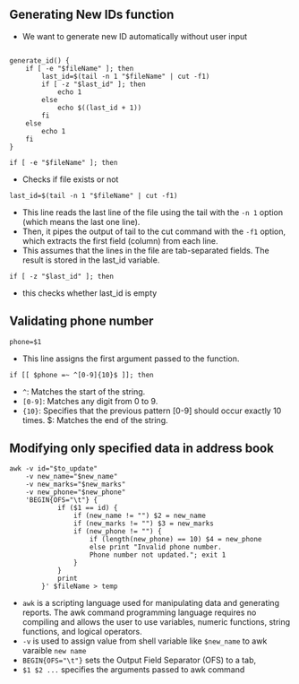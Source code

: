 ## Generating New IDs function
- We want to generate new ID automatically without user input
```
    
generate_id() {
    if [ -e "$fileName" ]; then
        last_id=$(tail -n 1 "$fileName" | cut -f1)
        if [ -z "$last_id" ]; then
            echo 1
        else
            echo $((last_id + 1))
        fi
    else
        echo 1
    fi
}

``````

```if [ -e "$fileName" ]; then```

- Checks if file exists or not

``last_id=$(tail -n 1 "$fileName" | cut -f1)``

- This line reads the last line of the file using the tail with the ``-n 1`` option (which means the last one line). 
- Then, it pipes the output of tail to the cut command with the ``-f1`` option, which extracts the first field (column) from each line. 
- This assumes that the lines in the file are tab-separated fields.
The result is stored in the last_id variable.

``if [ -z "$last_id" ]; then``
- this checks whether last_id is empty 

## Validating phone number
``phone=$1``
- This line assigns the first argument passed to the function.

``if [[ $phone =~ ^[0-9]{10}$ ]]; then``

- `^`: Matches the start of the string.
- `[0-9]`: Matches any digit from 0 to 9.
- `{10}`: Specifies that the previous pattern [0-9] should occur exactly 10 times.
$: Matches the end of the string.

## Modifying only specified data in address book

```
awk -v id="$to_update" 
    -v new_name="$new_name" 
    -v new_marks="$new_marks" 
    -v new_phone="$new_phone" 
    'BEGIN{OFS="\t"} {
            if ($1 == id) {
                if (new_name != "") $2 = new_name
                if (new_marks != "") $3 = new_marks
                if (new_phone != "") {
                    if (length(new_phone) == 10) $4 = new_phone
                    else print "Invalid phone number. 
                    Phone number not updated."; exit 1
                }
            }
            print
        }' $fileName > temp
```
- `awk` is a scripting language used for manipulating data and generating reports. The awk command programming language requires no compiling and allows the user to use variables, numeric functions, string functions, and logical operators. 
- `-v` is used to assign value from shell variable like ``$new_name`` to awk varaible ```new name```
- ``BEGIN{OFS="\t"}`` sets the Output Field Separator (OFS) to a tab,
- ```$1 $2 ...``` specifies the arguments passed to awk command